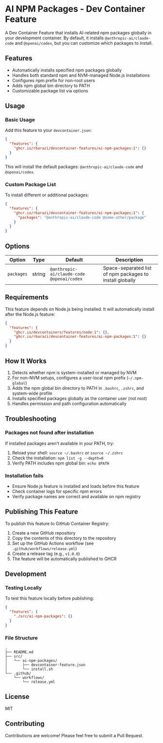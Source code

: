 # AI NPM Packages - Dev Container Feature

A Dev Container Feature that installs AI-related npm packages globally in your development container. By default, it installs `@anthropic-ai/claude-code` and `@openai/codex`, but you can customize which packages to install.

## Features

- Automatically installs specified npm packages globally
- Handles both standard npm and NVM-managed Node.js installations
- Configures npm prefix for non-root users
- Adds npm global bin directory to PATH
- Customizable package list via options

## Usage

### Basic Usage

Add this feature to your `devcontainer.json`:

```json
{
  "features": {
    "ghcr.io/rbarazi/devcontainer-features/ai-npm-packages:1": {}
  }
}
```

This will install the default packages: `@anthropic-ai/claude-code` and `@openai/codex`.

### Custom Package List

To install different or additional packages:

```json
{
  "features": {
    "ghcr.io/rbarazi/devcontainer-features/ai-npm-packages:1": {
      "packages": "@anthropic-ai/claude-code @some-other/package"
    }
  }
}
```

## Options

| Option | Type | Default | Description |
|--------|------|---------|-------------|
| `packages` | string | `@anthropic-ai/claude-code @openai/codex` | Space-separated list of npm packages to install globally |

## Requirements

This feature depends on Node.js being installed. It will automatically install after the Node.js feature:

```json
{
  "features": {
    "ghcr.io/devcontainers/features/node:1": {},
    "ghcr.io/rbarazi/devcontainer-features/ai-npm-packages:1": {}
  }
}
```

## How It Works

1. Detects whether npm is system-installed or managed by NVM
2. For non-NVM setups, configures a user-local npm prefix (`~/.npm-global`)
3. Adds the npm global bin directory to PATH in `.bashrc`, `.zshrc`, and system-wide profile
4. Installs specified packages globally as the container user (not root)
5. Handles permission and path configuration automatically

## Troubleshooting

### Packages not found after installation

If installed packages aren't available in your PATH, try:

1. Reload your shell: `source ~/.bashrc` or `source ~/.zshrc`
2. Check the installation: `npm list -g --depth=0`
3. Verify PATH includes npm global bin: `echo $PATH`

### Installation fails

- Ensure Node.js feature is installed and loads before this feature
- Check container logs for specific npm errors
- Verify package names are correct and available on npm registry

## Publishing This Feature

To publish this feature to GitHub Container Registry:

1. Create a new GitHub repository
2. Copy the contents of this directory to the repository
3. Set up the GitHub Actions workflow (see `.github/workflows/release.yml`)
4. Create a release tag (e.g., `v1.0.0`)
5. The feature will be automatically published to GHCR

## Development

### Testing Locally

To test this feature locally before publishing:

```json
{
  "features": {
    "./src/ai-npm-packages": {}
  }
}
```

### File Structure

```
.
├── README.md
├── src/
│   └── ai-npm-packages/
│       ├── devcontainer-feature.json
│       └── install.sh
└── .github/
    └── workflows/
        └── release.yml
```

## License

MIT

## Contributing

Contributions are welcome! Please feel free to submit a Pull Request.
